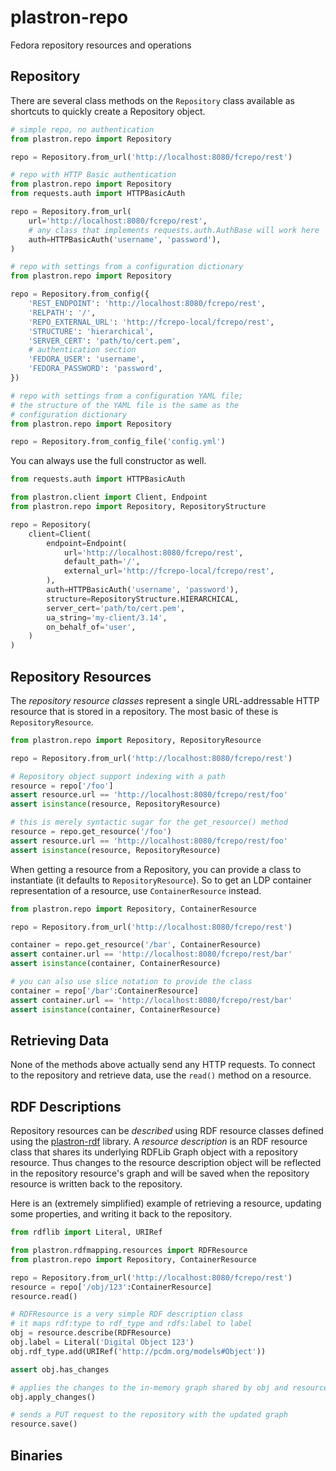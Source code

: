 # plastron-repo

Fedora repository resources and operations

## Repository

There are several class methods on the `Repository` class available as 
shortcuts to quickly create a Repository object.

```python
# simple repo, no authentication
from plastron.repo import Repository

repo = Repository.from_url('http://localhost:8080/fcrepo/rest')
```

```python
# repo with HTTP Basic authentication
from plastron.repo import Repository
from requests.auth import HTTPBasicAuth

repo = Repository.from_url(
    url='http://localhost:8080/fcrepo/rest',
    # any class that implements requests.auth.AuthBase will work here
    auth=HTTPBasicAuth('username', 'password'),
)
```

```python
# repo with settings from a configuration dictionary
from plastron.repo import Repository

repo = Repository.from_config({
    'REST_ENDPOINT': 'http://localhost:8080/fcrepo/rest',
    'RELPATH': '/',
    'REPO_EXTERNAL_URL': 'http://fcrepo-local/fcrepo/rest',
    'STRUCTURE': 'hierarchical',
    'SERVER_CERT': 'path/to/cert.pem',
    # authentication section
    'FEDORA_USER': 'username',
    'FEDORA_PASSWORD': 'password',
})
```

```python
# repo with settings from a configuration YAML file;
# the structure of the YAML file is the same as the
# configuration dictionary
from plastron.repo import Repository

repo = Repository.from_config_file('config.yml')
```

You can always use the full constructor as well.

```python
from requests.auth import HTTPBasicAuth

from plastron.client import Client, Endpoint
from plastron.repo import Repository, RepositoryStructure

repo = Repository(
    client=Client(
        endpoint=Endpoint(
            url='http://localhost:8080/fcrepo/rest',
            default_path='/',
            external_url='http://fcrepo-local/fcrepo/rest',
        ),
        auth=HTTPBasicAuth('username', 'password'),
        structure=RepositoryStructure.HIERARCHICAL,
        server_cert='path/to/cert.pem',
        ua_string='my-client/3.14',
        on_behalf_of='user',
    )
)
```

## Repository Resources

The *repository resource classes* represent a single URL-addressable HTTP 
resource that is stored in a repository. The most basic of these is 
`RepositoryResource`.

```python
from plastron.repo import Repository, RepositoryResource

repo = Repository.from_url('http://localhost:8080/fcrepo/rest')

# Repository object support indexing with a path
resource = repo['/foo']
assert resource.url == 'http://localhost:8080/fcrepo/rest/foo'
assert isinstance(resource, RepositoryResource)

# this is merely syntactic sugar for the get_resource() method
resource = repo.get_resource('/foo')
assert resource.url == 'http://localhost:8080/fcrepo/rest/foo'
assert isinstance(resource, RepositoryResource)
```

When getting a resource from a Repository, you can provide a class to
instantiate (it defaults to `RepositoryResource`). So to get an LDP container
representation of a resource, use `ContainerResource` instead.

```python
from plastron.repo import Repository, ContainerResource

repo = Repository.from_url('http://localhost:8080/fcrepo/rest')

container = repo.get_resource('/bar', ContainerResource)
assert container.url == 'http://localhost:8080/fcrepo/rest/bar'
assert isinstance(container, ContainerResource)

# you can also use slice notation to provide the class
container = repo['/bar':ContainerResource]
assert container.url == 'http://localhost:8080/fcrepo/rest/bar'
assert isinstance(container, ContainerResource)
```

## Retrieving Data

None of the methods above actually send any HTTP requests. To connect to 
the repository and retrieve data, use the `read()` method on a resource.

## RDF Descriptions

Repository resources can be *described* using RDF resource classes defined
using the [plastron-rdf](../plastron-rdf) library. A *resource 
description* is an RDF resource class that shares its underlying RDFLib 
Graph object with a repository resource. Thus changes to the resource 
description object will be reflected in the repository resource's graph 
and will be saved when the repository resource is written back to the 
repository.

Here is an (extremely simplified) example of retrieving a resource, 
updating some properties, and writing it back to the repository.

```python
from rdflib import Literal, URIRef

from plastron.rdfmapping.resources import RDFResource
from plastron.repo import Repository, ContainerResource

repo = Repository.from_url('http://localhost:8080/fcrepo/rest')
resource = repo['/obj/123':ContainerResource]
resource.read()

# RDFResource is a very simple RDF description class
# it maps rdf:type to rdf_type and rdfs:label to label
obj = resource.describe(RDFResource)
obj.label = Literal('Digital Object 123')
obj.rdf_type.add(URIRef('http://pcdm.org/models#Object'))

assert obj.has_changes

# applies the changes to the in-memory graph shared by obj and resource
obj.apply_changes()

# sends a PUT request to the repository with the updated graph
resource.save()
```

## Binaries
